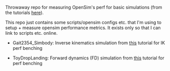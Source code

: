 Throwaway repo for measuring OpenSim's perf for basic simulations (from the tutorials [here](https://simtk-confluence.stanford.edu/display/OpenSim/Examples+and+Tutorials)).

This repo just contains some scripts/opensim configs etc. that I'm
using to setup + measure opensim performance metrics. It exists only
so that I can link to scripts etc. online.

- Gait2354_Simbody: Inverse kinematics simulation from
  [this](https://simtk-confluence.stanford.edu/display/OpenSim/Tutorial+3+-+Scaling%2C+Inverse+Kinematics%2C+and+Inverse+Dynamics)
  tutorial for IK perf benching

- ToyDropLanding: Forward dynamics (FD) simulation from
  [this](https://simtk-confluence.stanford.edu/display/OpenSim/Simulation-Based+Design+to+Prevent+Ankle+Injuries)
  tutorial for perf benching
  

